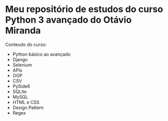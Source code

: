 # Meu repositório de estudos do curso Python 3 avançado do Otávio Miranda

Conteudo do curso:
- Python básico ao avançado
- Django
- Selenium
- APIs
- OOP
- CSV
- PySide6
- SQLite
- MySQL
- HTML e CSS
- Design Pattern
- Regex
